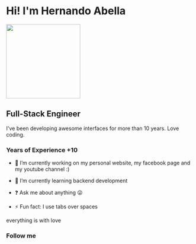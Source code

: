 <div style="align: center"><h1>Hi! I'm Hernando Abella</h1></div>

<img src="https://github.com/hernandoabella/hernando-abella-template/blob/main/images/profile.jpg" width="200" height="200" />

<div style="align: center"><h2>Full-Stack Engineer</h2></div>


<p>I've been developing awesome interfaces for more than 10 years. Love coding.<p>

### Years of Experience +10
  

- 🔭 I’m currently working on my personal website, my facebook page and my youtube channel :)  
  

- 🌱 I’m currently learning backend development  
  

- ❓ Ask me about anything 😜  
  

- ⚡ Fun fact: I use tabs over spaces  

everything is with love

### Follow me 


